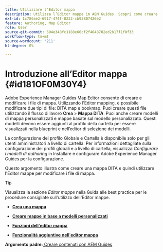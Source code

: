 ```yaml
---
title: Utilizzare l’Editor mappa
description: Utilizza l’Editor mappe in AEM Guides. Scopri come creare e modificare un file mappa nell’editor mappe di AEM.
exl-id: 1c780ae2-6917-474f-8222-cb93807426e2
feature: Authoring, Map Editor
role: User
source-git-commit: 594e348fc1188e66cf2f4648702ed2b17f1f8f33
workflow-type: tm+mt
source-wordcount: '211'
ht-degree: 0%

---
```


# Introduzione all’Editor mappa {#id181OF0M30Y4}

Adobe Experience Manager Guides Map Editor consente di creare e modificare i file di mappa. Utilizzando l&#39;Editor mapping, è possibile modificare due tipi di file: DITA map e bookmap. Puoi creare questi file utilizzando il flusso di lavoro **Crea** \> **Mappa DITA**. Puoi anche creare modelli di mappa personalizzati e mappe basate sul modello personalizzato. Questi modelli devono essere aggiunti al profilo della cartella per essere visualizzati nella blueprint e nell’editor di selezione dei modelli.

La configurazione del profilo Globale e Cartella è disponibile solo per gli utenti amministratori a livello di cartella. Per informazioni dettagliate sulla configurazione dei profili globali e a livello di cartella, visualizza *Configurare i modelli di authoring* in Installare e configurare Adobe Experience Manager Guides per la configurazione.

<!------------------------------------

The Map Editor comes in two modes — the Basic Map Editor and the Advanced Map Editor. The Basic Map Editor is available only through configuration. If your administrator has enabled it, then only the Basic Map Editor will be available for use. By default, all new maps are opened for editing in the Advanced Map Editor. The Advanced Map Editor is available within the Editor itself, which is used for editing DITA topic files.

-------->

Questo argomento illustra come creare una mappa DITA e quindi utilizzare l&#39;Editor mappe per modificare i file di mappa.

>[!TIP]
>
> Visualizza la sezione *Editor mappe* nella Guida alle best practice per le procedure consigliate sull&#39;utilizzo dell&#39;Editor mappe.

- **[Crea una mappa](map-editor-create-map.md)**

- **[Creare mappe in base a modelli personalizzati](create-maps-customized-templates.md)**

- **[Funzioni dell&#39;editor mappa](map-editor-advanced-map-editor.md)**

- **[Funzionalità aggiuntive nell&#39;editor mappa](map-editor-other-features.md)**


**Argomento padre:**&#x200B;[ Creare contenuti con AEM Guides](authoring-content-xml-doc.md)
